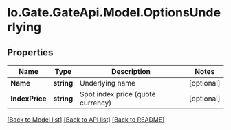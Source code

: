 
# Io.Gate.GateApi.Model.OptionsUnderlying

## Properties

Name | Type | Description | Notes
------------ | ------------- | ------------- | -------------
**Name** | **string** | Underlying name | [optional] 
**IndexPrice** | **string** | Spot index price (quote currency) | [optional] 

[[Back to Model list]](../README.md#documentation-for-models)
[[Back to API list]](../README.md#documentation-for-api-endpoints)
[[Back to README]](../README.md)
